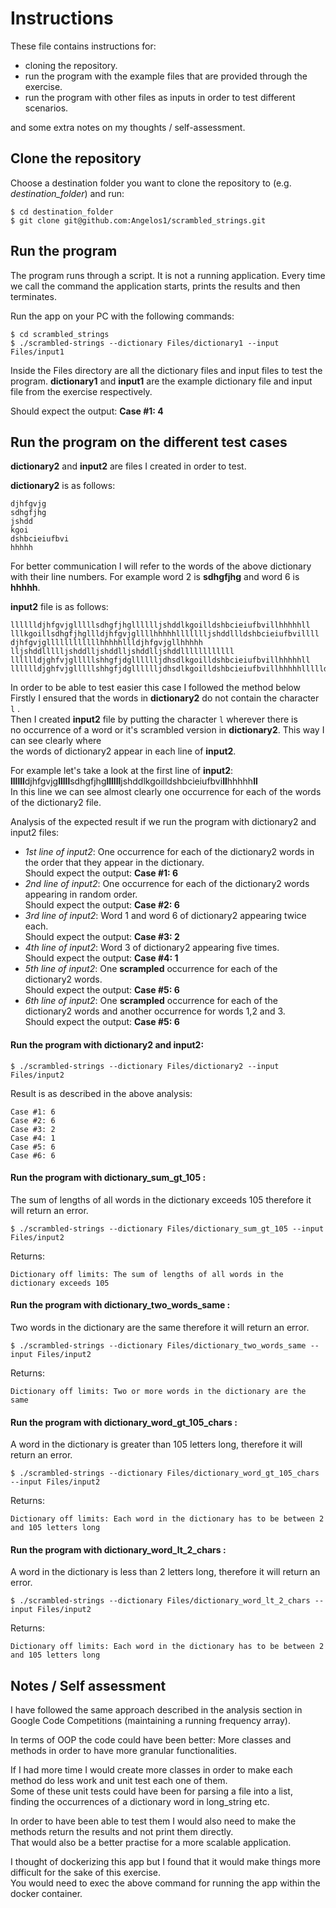 # Instructions

These file contains instructions for:
* cloning the repository.
* run the program with the example files that are provided through the exercise.
* run the program with other files as inputs in order to test different scenarios.

and some extra notes on my thoughts / self-assessment.

## Clone the repository
Choose a destination folder you want to clone the repository to (e.g. *destination_folder*) and run:
```
$ cd destination_folder
$ git clone git@github.com:Angelos1/scrambled_strings.git
```

## Run the program

The program runs through a script.
It is not a running application.
Every time we call the command the application starts, prints the results and then terminates.

Run the app on your PC with the following commands:
```
$ cd scrambled_strings
$ ./scrambled-strings --dictionary Files/dictionary1 --input Files/input1
```

Inside the Files directory are all the dictionary files and input files to test the program.
**dictionary1** and **input1** are the example dictionary file and input file from the exercise respectively.

Should expect the output: **Case #1: 4**


## Run the program on the different test cases

**dictionary2** and **input2** are files I created in order to test.

**dictionary2** is as follows:
```
djhfgvjg
sdhgfjhg
jshdd
kgoi
dshbcieiufbvi
hhhhh
```
For better communication I will refer to the words of the above dictionary with their line numbers.
For example word 2 is **sdhgfjhg** and word 6 is **hhhhh**.

**input2** file is as follows:
```
lllllldjhfgvjglllllsdhgfjhglllllljshddlkgoilldshbcieiufbvillhhhhhll
lllkgoillsdhgfjhgllldjhfgvjgllllhhhhhllllllljshddllldshbcieiufbvillll
djhfgvjgllllllllllllhhhhhllldjhfgvjgllhhhhh
lljshddllllljshddlljshddlljshddlljshddllllllllllll
lllllldjghfvjglllllshhgfjdglllllljdhsdlkgoilldshbcieiufbvillhhhhhll
lllllldjghfvjglllllshhgfjdglllllljdhsdlkgoilldshbcieiufbvillhhhhhllllldjhfgvjglllsdhgfjhgllljshdd
```
In order to be able to test easier this case I followed the method below<br />
Firstly I ensured that the words in **dictionary2** do not contain the character ```l``` .<br />
Then I created **input2** file by putting the character  ```l``` wherever there is <br />
no occurrence of a word or it's scrambled version in **dictionary2**. This way I can see clearly where<br />
the words of dictionary2 appear in each line of **input2**.

For example let's take a look at the first line of **input2**: <br />
**llllll**djhfgvjg**lllll**sdhgfjhg**llllll**jshddlkgoilldshbcieiufbvi**ll**hhhhh**ll**<br />
In this line  we can see almost clearly one occurrence for each of the words of the dictionary2 file.

Analysis of the expected result if we run the program with dictionary2 and input2 files:

* *1st line of input2*: One occurrence for each of the dictionary2 words in the order that they appear in the dictionary.
   <br /> Should expect the output: **Case #1: 6**
* *2nd line of input2*: One occurrence for each of the dictionary2 words appearing in random order.
   <br /> Should expect the output: **Case #2: 6**
* *3rd line of input2*: Word 1 and word 6 of dictionary2 appearing twice each.
   <br /> Should expect the output: **Case #3: 2**
* *4th line of input2*: Word 3 of dictionary2 appearing five times.
   <br /> Should expect the output: **Case #4: 1**
* *5th line of input2*: One **scrampled** occurrence for each of the dictionary2 words.
   <br /> Should expect the output: **Case #5: 6**
* *6th line of input2*: One **scrampled** occurrence for each of the dictionary2 words and another occurrence for words 1,2 and 3.
   <br /> Should expect the output: **Case #5: 6**
   
#### Run the program with dictionary2 and input2:
```
$ ./scrambled-strings --dictionary Files/dictionary2 --input Files/input2
```

Result is as described in the above analysis:
```
Case #1: 6
Case #2: 6
Case #3: 2
Case #4: 1
Case #5: 6
Case #6: 6
```

#### Run the program with dictionary_sum_gt_105 :
The sum of lengths of all words in the dictionary exceeds 105 therefore it will return an error.
```
$ ./scrambled-strings --dictionary Files/dictionary_sum_gt_105 --input Files/input2
```
Returns:
```
Dictionary off limits: The sum of lengths of all words in the dictionary exceeds 105
```


#### Run the program with dictionary_two_words_same :
Two words in the dictionary are the same therefore it will return an error.
```
$ ./scrambled-strings --dictionary Files/dictionary_two_words_same --input Files/input2
```
Returns:
```
Dictionary off limits: Two or more words in the dictionary are the same
```


#### Run the program with dictionary_word_gt_105_chars :
A word in the dictionary is greater than 105 letters long, therefore it will return an error.
```
$ ./scrambled-strings --dictionary Files/dictionary_word_gt_105_chars --input Files/input2
```
Returns:
```
Dictionary off limits: Each word in the dictionary has to be between 2 and 105 letters long
```

#### Run the program with dictionary_word_lt_2_chars :
A word in the dictionary is less than 2 letters long, therefore it will return an error.
```
$ ./scrambled-strings --dictionary Files/dictionary_word_lt_2_chars --input Files/input2
```
Returns:
```
Dictionary off limits: Each word in the dictionary has to be between 2 and 105 letters long
```

## Notes / Self assessment
I have followed the same approach described in the analysis section in Google Code Competitions (maintaining a running frequency array). 

In terms of OOP the code could have been better: More classes and methods in order to have more granular functionalities.

If I had more time I would create more classes in order to make each method do less work and unit test each one of them.<br /> 
Some of these unit tests could have been for parsing a file into a list,  <br /> 
finding the occurrences of a dictionary word in long_string etc.

In order to have been able to test them I would also need to make the methods return the results and not print them directly. <br /> 
That would also be a better practise for a more scalable application.

I thought of dockerizing this app but I found that it would make things more difficult for the sake of this exercise.<br /> 
You would need to exec the above command for running the app within the docker container.